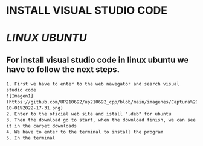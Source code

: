 # **INSTALL VISUAL STUDIO CODE**


# *LINUX UBUNTU* 


## For install visual studio code in linux ubuntu we have to follow the next steps.

    1. First we have to enter to the web navegator and search visual studio code
    ![Imagen1](https://github.com/UP210692/up210692_cpp/blob/main/imagenes/Captura%20desde%202022-10-01%2022-17-31.png)
    2. Enter to the oficial web site and istall ".deb" for ubuntu  
    3. Then the download go to start, when the download finish, we can see it in the carpet downloads
    4. We have to enter to the terminal to install the program 
    5. In the terminal  
